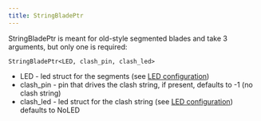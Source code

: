 ```yaml
---
title: StringBladePtr
---
```

StringBladePtr is meant for old-style segmented blades and take 3 arguments, but only one is required:

    StringBladePtr<LED, clash_pin, clash_led>

* LED - led struct for the segments (see [LED configuration](led-configuration.html))
* clash_pin - pin that drives the clash string, if present, defaults to -1 (no clash string)
* clash_led - led struct for the clash string (see [LED configuration](led-configuration.html)) defaults to NoLED
